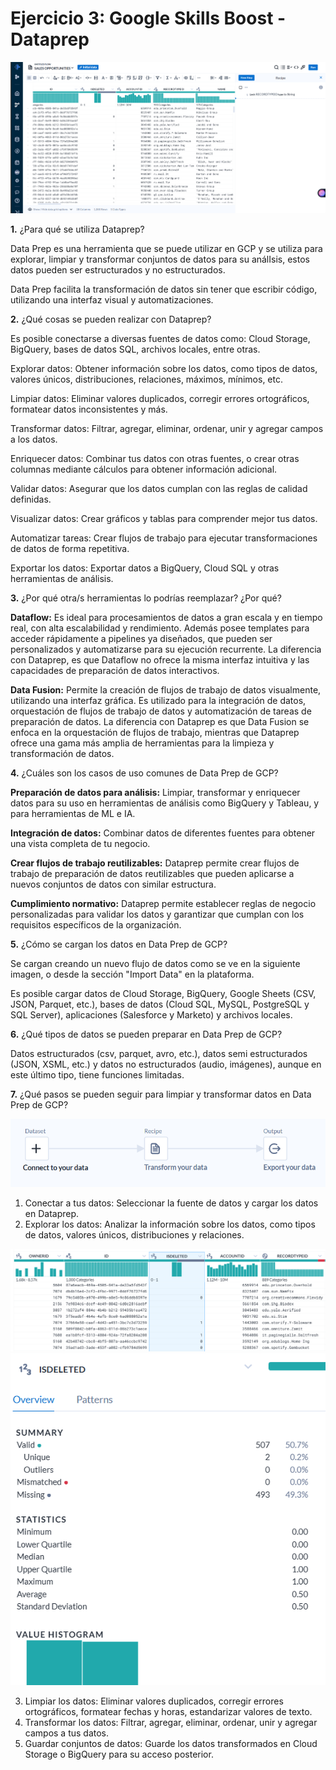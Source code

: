 # Ejercicio 3: Google Skills Boost - Dataprep

![dataprep.png](img/dataprep.png)

**1.** ¿Para qué se utiliza Dataprep?

Data Prep es una herramienta que se puede utilizar en GCP y se utiliza para explorar, limpiar y transformar conjuntos de datos para su análIsis, estos datos pueden ser estructurados y no estructurados.

Data Prep facilita la transformación de datos sin tener que escribir código, utilizando una interfaz visual y automatizaciones.

**2.** ¿Qué cosas se pueden realizar con Dataprep?

Es posible conectarse a diversas fuentes de datos como: Cloud Storage, BigQuery, bases de datos SQL, archivos locales, entre otras.

Explorar datos: Obtener información sobre los datos, como tipos de datos, valores únicos, distribuciones, relaciones, máximos, mínimos, etc.

Limpiar datos: Eliminar valores duplicados, corregir errores ortográficos, formatear datos inconsistentes y más.

Transformar datos: Filtrar, agregar, eliminar, ordenar, unir y agregar campos a los datos.

Enriquecer datos: Combinar tus datos con otras fuentes, o crear otras columnas mediante cálculos para obtener información adicional.

Validar datos: Asegurar que los datos cumplan con las reglas de calidad definidas.

Visualizar datos: Crear gráficos y tablas para comprender mejor tus datos.

Automatizar tareas: Crear flujos de trabajo para ejecutar transformaciones de datos de forma repetitiva.

Exportar los datos: Exportar datos a BigQuery, Cloud SQL y otras herramientas de análisis.

**3.** ¿Por qué otra/s herramientas lo podrías reemplazar? ¿Por qué?

**Dataflow:** Es ideal para procesamientos de datos a gran escala y en tiempo real, con alta escalabilidad y rendimiento. Además posee templates para acceder rápidamente a pipelines ya diseñados, que pueden ser personalizados y automatizarse para su ejecución recurrente. La diferencia con Dataprep, es que Dataflow no ofrece la misma interfaz intuitiva y las capacidades de preparación de datos interactivos.

**Data Fusion:** Permite la creación de flujos de trabajo de datos visualmente, utilizando una interfaz gráfica. Es utilizado para la integración de datos, orquestación de flujos de trabajo de datos y automatización de tareas de preparación de datos. La diferencia con Dataprep es que Data Fusion se enfoca en la orquestación de flujos de trabajo, mientras que Dataprep ofrece una gama más amplia de herramientas para la limpieza y transformación de datos.

**4.** ¿Cuáles son los casos de uso comunes de Data Prep de GCP?

**Preparación de datos para análisis:** Limpiar, transformar y enriquecer datos para su uso en herramientas de análisis como BigQuery y Tableau, y para herramientas de ML e IA.

**Integración de datos:** Combinar datos de diferentes fuentes para obtener una vista completa de tu negocio.

**Crear flujos de trabajo reutilizables:** Dataprep permite crear flujos de trabajo de preparación de datos reutilizables que pueden aplicarse a nuevos conjuntos de datos con similar estructura. 

**Cumplimiento normativo:** Dataprep permite establecer reglas de negocio personalizadas para validar los datos y garantizar que cumplan con los requisitos específicos de la organización.

**5.** ¿Cómo se cargan los datos en Data Prep de GCP?

Se cargan creando un nuevo flujo de datos como se ve en la siguiente imagen, o desde la sección "Import Data" en la plataforma. 

Es posible cargar datos de Cloud Storage, BigQuery, Google Sheets (CSV, JSON, Parquet, etc.), bases de datos (Cloud SQL, MySQL, PostgreSQL y SQL Server), aplicaciones (Salesforce y Marketo) y archivos locales.

**6.** ¿Qué tipos de datos se pueden preparar en Data Prep de GCP?

Datos estructurados (csv, parquet, avro, etc.), datos semi estructurados (JSON, XSML, etc.) y datos no estructurados (audio, imágenes), aunque en este último tipo, tiene funciones limitadas. 

**7.** ¿Qué pasos se pueden seguir para limpiar y transformar datos en Data Prep de GCP?

![import](img/import.png)

1. Conectar a tus datos: Seleccionar la fuente de datos y cargar los datos en Dataprep.
2. Explorar los datos: Analizar la información sobre los datos, como tipos de datos, valores únicos, distribuciones y relaciones.

![import](img/prep.png)
![import](img/prep2.png)

3. Limpiar los datos: Eliminar valores duplicados, corregir errores ortográficos, formatear fechas y horas, estandarizar valores de texto.
4. Transformar los datos: Filtrar, agregar, eliminar, ordenar, unir y agregar campos a tus datos.
5. Guardar conjuntos de datos: Guarde los datos transformados en Cloud Storage o BigQuery para su acceso posterior.